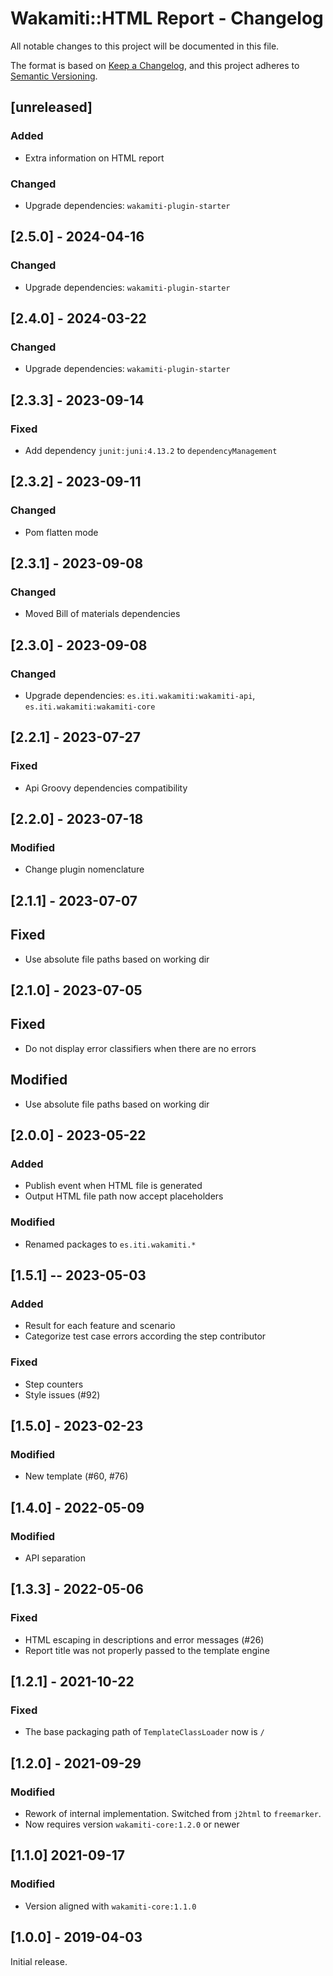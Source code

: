 # Wakamiti::HTML Report - Changelog

All notable changes to this project will be documented in this file.

The format is based on [Keep a Changelog][1],
and this project adheres to [Semantic Versioning][2].

## [unreleased]

### Added
- Extra information on HTML report

### Changed
- Upgrade dependencies: `wakamiti-plugin-starter`


## [2.5.0] - 2024-04-16

### Changed
- Upgrade dependencies: `wakamiti-plugin-starter`


## [2.4.0] - 2024-03-22

### Changed
- Upgrade dependencies: `wakamiti-plugin-starter`


## [2.3.3] - 2023-09-14

### Fixed
- Add dependency `junit:juni:4.13.2` to `dependencyManagement`


## [2.3.2] - 2023-09-11

### Changed
- Pom flatten mode


## [2.3.1] - 2023-09-08

### Changed
- Moved Bill of materials dependencies


## [2.3.0] - 2023-09-08

### Changed
- Upgrade dependencies: `es.iti.wakamiti:wakamiti-api`, `es.iti.wakamiti:wakamiti-core`


## [2.2.1] - 2023-07-27

### Fixed
- Api Groovy dependencies compatibility


## [2.2.0] - 2023-07-18

### Modified
- Change plugin nomenclature


## [2.1.1] - 2023-07-07

## Fixed
- Use absolute file paths based on working dir


## [2.1.0] - 2023-07-05

## Fixed
- Do not display error classifiers when there are no errors

## Modified
- Use absolute file paths based on working dir


## [2.0.0] - 2023-05-22

### Added
- Publish event when HTML file is generated
- Output HTML file path now accept placeholders

### Modified
- Renamed packages to ```es.iti.wakamiti.*```


## [1.5.1] -- 2023-05-03

### Added
- Result for each feature and scenario
- Categorize test case errors according the step contributor

### Fixed
- Step counters
- Style issues (#92)


## [1.5.0] - 2023-02-23

### Modified
- New template (#60, #76)


## [1.4.0] - 2022-05-09

### Modified
- API separation


## [1.3.3] - 2022-05-06

### Fixed
- HTML escaping in descriptions and error messages (#26)
- Report title was not properly passed to the template engine


## [1.2.1] - 2021-10-22

### Fixed
- The base packaging path of `TemplateClassLoader` now is `/`


## [1.2.0] - 2021-09-29

### Modified
- Rework of internal implementation. Switched from `j2html` to `freemarker`. 
- Now requires version `wakamiti-core:1.2.0` or newer


## [1.1.0] 2021-09-17

### Modified
- Version aligned with `wakamiti-core:1.1.0`


## [1.0.0] - 2019-04-03

Initial release.  


[1]: <https://keepachangelog.com/en/1.0.0/>
[2]: <https://semver.org>